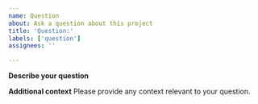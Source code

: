 ```yaml
---
name: Question
about: Ask a question about this project
title: 'Question:'
labels: ['question']
assignees: ''

---
```


**Describe your question**



**Additional context**
Please provide any context relevant to your question.
